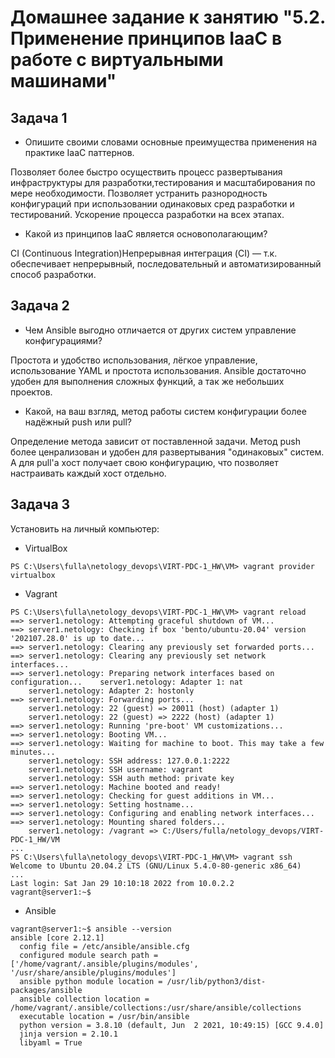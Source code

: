# Домашнее задание к занятию "5.2. Применение принципов IaaC в работе с виртуальными машинами"
## Задача 1

- Опишите своими словами основные преимущества применения на практике IaaC паттернов.

Позволяет более быстро осуществить процесс развертывания инфраструктуры для разработки,тестирования и масштабирования по мере необходимости.
Позволяет устранить разнородность конфигураций при использовании одинаковых сред разработки и тестирований.
Ускорение процесса разработки на всех этапах.

- Какой из принципов IaaC является основополагающим?

CI (Continuous Integration)Непрерывная интеграция (CI) — т.к. обеспечивает непрерывный, последовательный и автоматизированный способ разработки.

## Задача 2

- Чем Ansible выгодно отличается от других систем управление конфигурациями?

Простота и удобство использования, лёгкое управление, использование YAML и простота использования. Ansible достаточно удобен для выполнения сложных функций, а так же небольших проектов.
- Какой, на ваш взгляд, метод работы систем конфигурации более надёжный push или pull?

Определение метода зависит от поставленной задачи. Метод push более ценрализован и удобен для развертывания "одинаковых" систем. А для pull'а хост получает свою конфигурацию, что позволяет настраивать каждый хост отдельно.

## Задача 3

Установить на личный компьютер:

- VirtualBox
```
PS C:\Users\fulla\netology_devops\VIRT-PDC-1_HW\VM> vagrant provider
virtualbox
```
- Vagrant
```
PS C:\Users\fulla\netology_devops\VIRT-PDC-1_HW\VM> vagrant reload
==> server1.netology: Attempting graceful shutdown of VM...
==> server1.netology: Checking if box 'bento/ubuntu-20.04' version '202107.28.0' is up to date...
==> server1.netology: Clearing any previously set forwarded ports...
==> server1.netology: Clearing any previously set network interfaces...
==> server1.netology: Preparing network interfaces based on configuration...    server1.netology: Adapter 1: nat
    server1.netology: Adapter 2: hostonly
==> server1.netology: Forwarding ports...
    server1.netology: 22 (guest) => 20011 (host) (adapter 1)
    server1.netology: 22 (guest) => 2222 (host) (adapter 1)
==> server1.netology: Running 'pre-boot' VM customizations...
==> server1.netology: Booting VM...
==> server1.netology: Waiting for machine to boot. This may take a few minutes...
    server1.netology: SSH address: 127.0.0.1:2222
    server1.netology: SSH username: vagrant
    server1.netology: SSH auth method: private key
==> server1.netology: Machine booted and ready!
==> server1.netology: Checking for guest additions in VM...
==> server1.netology: Setting hostname...
==> server1.netology: Configuring and enabling network interfaces...
==> server1.netology: Mounting shared folders...
    server1.netology: /vagrant => C:/Users/fulla/netology_devops/VIRT-PDC-1_HW/VM
...
PS C:\Users\fulla\netology_devops\VIRT-PDC-1_HW\VM> vagrant ssh
Welcome to Ubuntu 20.04.2 LTS (GNU/Linux 5.4.0-80-generic x86_64)
...
Last login: Sat Jan 29 10:10:18 2022 from 10.0.2.2
vagrant@server1:~$
```
- Ansible
```
vagrant@server1:~$ ansible --version
ansible [core 2.12.1]
  config file = /etc/ansible/ansible.cfg
  configured module search path = ['/home/vagrant/.ansible/plugins/modules', '/usr/share/ansible/plugins/modules']
  ansible python module location = /usr/lib/python3/dist-packages/ansible
  ansible collection location = /home/vagrant/.ansible/collections:/usr/share/ansible/collections
  executable location = /usr/bin/ansible
  python version = 3.8.10 (default, Jun  2 2021, 10:49:15) [GCC 9.4.0]
  jinja version = 2.10.1
  libyaml = True
```
